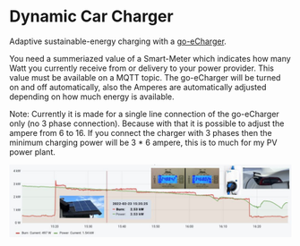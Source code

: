 # Dynamic Car Charger

Adaptive sustainable-energy charging with a [go-eCharger](https://go-e.co/produkte/go-echarger-home/).  

You need a summeriazed value of a Smart-Meter which indicates how many Watt you currently receive from or delivery to your power provider. This value must be available on a MQTT topic. The go-eCharger will be turned on and off automatically, also the Amperes are automatically adjusted depending on how much energy is available.

Note: Currently it is made for a single line connection of the go-eCharger only (no 3 phase connection). Because with that it is possible to adjust the ampere from 6 to 16. If you connect the charger with 3 phases then the minimum charging power will be 3 * 6 ampere, this is to much for my PV power plant.  

![Image](README.jpg)

